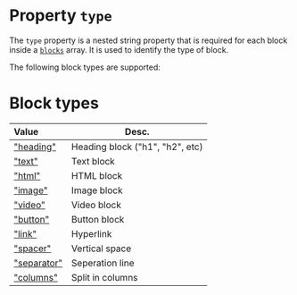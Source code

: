 # Property `type`

The `type` property is a nested string property that is required for each
block inside a [`blocks`](ResponsiveEmail/json/property-blocks) array.
It is used to identify the type of block.

The following block types are supported:

# Block types

| Value | Desc.                                                                                    |
|:------|------------------------------------------------------------------------------------------|
| ["heading"](ResponsiveEmail/json/block-heading) | Heading block ("h1", "h2", etc) |
| ["text"](ResponsiveEmail/json/block-text) | Text block                            |
| ["html"](ResponsiveEmail/json/block-html) | HTML block                            |
| ["image"](ResponsiveEmail/json/block-image) | Image block                         |
| ["video"](ResponsiveEmail/json/block-video) | Video block                         |
| ["button"](ResponsiveEmail/json/block-button) | Button block                      |
| ["link"](ResponsiveEmail/json/block-link) | Hyperlink                             |
| ["spacer"](ResponsiveEmail/json/block-spacer) | Vertical space                    |
| ["separator"](ResponsiveEmail/json/block-separator) | Seperation line             |
| ["columns"](ResponsiveEmail/json/block-columns) | Split in columns                |
